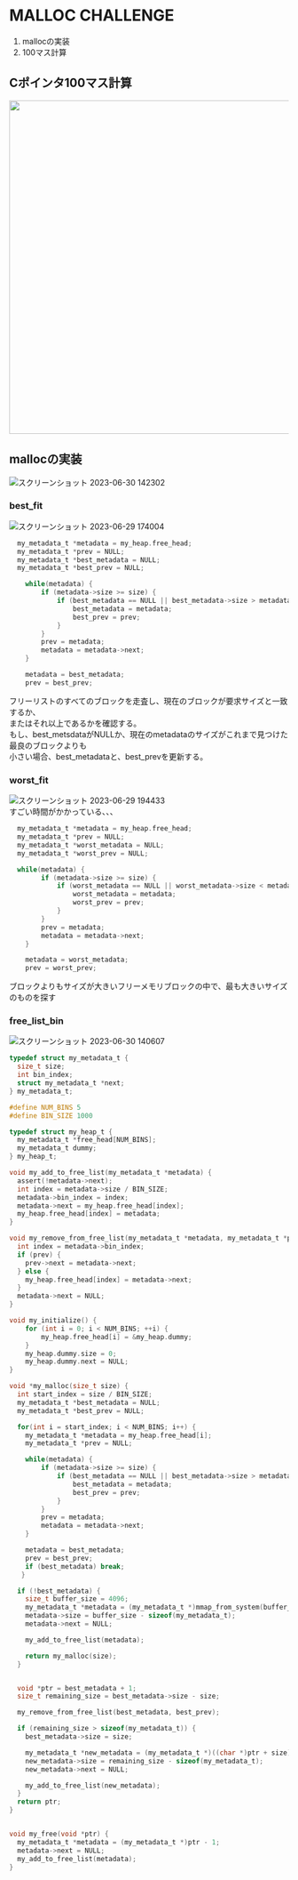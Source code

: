 # MALLOC CHALLENGE
1. mallocの実装</br>
2. 100マス計算

## Cポインタ100マス計算
<img src="https://github.com/marimotona/GoogleSTEP2023/assets/105051587/885f06f0-4004-4f27-828f-ea0fff6a9d00" width="600px">

## mallocの実装

![スクリーンショット 2023-06-30 142302](https://github.com/marimotona/GoogleSTEP2023/assets/105051587/2a0fdd4e-1af1-4096-9a41-292174398092)


### best_fit
![スクリーンショット 2023-06-29 174004](https://github.com/marimotona/GoogleSTEP2023/assets/105051587/994c9483-f2bf-4bd1-8c47-c33f4597c281)

```c
  my_metadata_t *metadata = my_heap.free_head;
  my_metadata_t *prev = NULL;
  my_metadata_t *best_metadata = NULL;
  my_metadata_t *best_prev = NULL;

    while(metadata) {
        if (metadata->size >= size) {
            if (best_metadata == NULL || best_metadata->size > metadata->size) {
                best_metadata = metadata;
                best_prev = prev;
            }
        }
        prev = metadata;
        metadata = metadata->next;
    }

    metadata = best_metadata;
    prev = best_prev;
```
フリーリストのすべてのブロックを走査し、現在のブロックが要求サイズと一致するか、</br>
またはそれ以上であるかを確認する。</br>
もし、best_metsdataがNULLか、現在のmetadataのサイズがこれまで見つけた最良のブロックよりも</br>
小さい場合、best_metadataと、best_prevを更新する。</br>


### worst_fit
![スクリーンショット 2023-06-29 194433](https://github.com/marimotona/GoogleSTEP2023/assets/105051587/7b564583-1cc3-4a19-a8ea-9a0e8c386bc7)</br>
すごい時間がかかっている、、、

```c
  my_metadata_t *metadata = my_heap.free_head;
  my_metadata_t *prev = NULL;
  my_metadata_t *worst_metadata = NULL;
  my_metadata_t *worst_prev = NULL;

  while(metadata) {
        if (metadata->size >= size) {
            if (worst_metadata == NULL || worst_metadata->size < metadata->size) {
                worst_metadata = metadata;
                worst_prev = prev;
            }
        }
        prev = metadata;
        metadata = metadata->next;
    }

    metadata = worst_metadata;
    prev = worst_prev;
```
ブロックよりもサイズが大きいフリーメモリブロックの中で、最も大きいサイズのものを探す

### free_list_bin
![スクリーンショット 2023-06-30 140607](https://github.com/marimotona/GoogleSTEP2023/assets/105051587/ac6ca229-6700-476e-954e-96e8c7ff9a21)
```c
typedef struct my_metadata_t {
  size_t size;
  int bin_index;
  struct my_metadata_t *next;
} my_metadata_t;

#define NUM_BINS 5
#define BIN_SIZE 1000  

typedef struct my_heap_t {
  my_metadata_t *free_head[NUM_BINS];
  my_metadata_t dummy;
} my_heap_t;

void my_add_to_free_list(my_metadata_t *metadata) {
  assert(!metadata->next);
  int index = metadata->size / BIN_SIZE;
  metadata->bin_index = index;
  metadata->next = my_heap.free_head[index];
  my_heap.free_head[index] = metadata;
}

void my_remove_from_free_list(my_metadata_t *metadata, my_metadata_t *prev) {
  int index = metadata->bin_index;
  if (prev) {
    prev->next = metadata->next;
  } else {
    my_heap.free_head[index] = metadata->next;
  }
  metadata->next = NULL;
}

void my_initialize() {
    for (int i = 0; i < NUM_BINS; ++i) {
        my_heap.free_head[i] = &my_heap.dummy;
    }
    my_heap.dummy.size = 0;
    my_heap.dummy.next = NULL;
}

void *my_malloc(size_t size) {
  int start_index = size / BIN_SIZE;
  my_metadata_t *best_metadata = NULL;
  my_metadata_t *best_prev = NULL;

  for(int i = start_index; i < NUM_BINS; i++) {
    my_metadata_t *metadata = my_heap.free_head[i];
    my_metadata_t *prev = NULL;

    while(metadata) {
        if (metadata->size >= size) {
            if (best_metadata == NULL || best_metadata->size > metadata->size) {
                best_metadata = metadata;
                best_prev = prev;
            }
        }
        prev = metadata;
        metadata = metadata->next;
    }

    metadata = best_metadata;
    prev = best_prev;
    if (best_metadata) break;
   }

  if (!best_metadata) {
    size_t buffer_size = 4096;
    my_metadata_t *metadata = (my_metadata_t *)mmap_from_system(buffer_size);
    metadata->size = buffer_size - sizeof(my_metadata_t);
    metadata->next = NULL;

    my_add_to_free_list(metadata);

    return my_malloc(size);
  }


  void *ptr = best_metadata + 1;
  size_t remaining_size = best_metadata->size - size;

  my_remove_from_free_list(best_metadata, best_prev);

  if (remaining_size > sizeof(my_metadata_t)) {
    best_metadata->size = size;

    my_metadata_t *new_metadata = (my_metadata_t *)((char *)ptr + size);
    new_metadata->size = remaining_size - sizeof(my_metadata_t);
    new_metadata->next = NULL;

    my_add_to_free_list(new_metadata);
  }
  return ptr;
}


void my_free(void *ptr) {
  my_metadata_t *metadata = (my_metadata_t *)ptr - 1;
  metadata->next = NULL;
  my_add_to_free_list(metadata);
}
```
